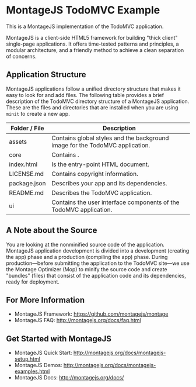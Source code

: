 # MontageJS TodoMVC Example

This is a MontageJS implementation of the TodoMVC application.

MontageJS is a client-side HTML5 framework for building "thick client" single-page applications. It offers time-tested patterns and principles, a modular architecture, and a friendly method to achieve a clean separation of concerns.

## Application Structure
MontageJS applications follow a unified directory structure that makes it easy to look for and add files. The following table provides a brief description of the TodoMVC directory structure of a MontageJS application. These are the files and directories that are installed when you are using `minit` to create a new app.

Folder / File | Description |
------------ | ------------- 
assets | Contains global styles and the background image for the TodoMVC application.
core | Contains .
index.html | Is the entry-point HTML document.  
LICENSE.md | Contains copyright information.
package.json | Describes your app and its dependencies.  
README.md | Describes the TodoMVC application. 
ui | Contains the user interface components of the TodoMVC application. 

## A Note about the Source
You are looking at the nonminified source code of the application. MontageJS application development is divided into a development (creating the app) phase and a production (compiling the app) phase. During production—before submitting the application to the TodoMVC site—we use the Montage Optimizer (Mop) to minify the source code and create "bundles" (files) that consist of the application code and its dependencies, ready for deployment.

## For More Information
* MontageJS Framework: https://github.com/montagejs/montage
* MontageJS FAQ: http://montagejs.org/docs/faq.html

## Get Started with MontageJS

* MontageJS Quick Start: http://montagejs.org/docs/montagejs-setup.html
* MontageJS Demos: http://montagejs.org/docs/montagejs-examples.html
* MontageJS Docs: http://montagejs.org/docs/


